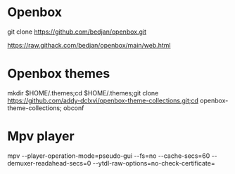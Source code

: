 # Openbox

git clone https://github.com/bedjan/openbox.git

https://raw.githack.com/bedjan/openbox/main/web.html

# Openbox themes

mkdir $HOME/.themes;cd $HOME/.themes;git clone https://github.com/addy-dclxvi/openbox-theme-collections.git;cd openbox-theme-collections; obconf


# Mpv player

mpv  --player-operation-mode=pseudo-gui   --fs=no  --cache-secs=60 --demuxer-readahead-secs=0 --ytdl-raw-options=no-check-certificate=

